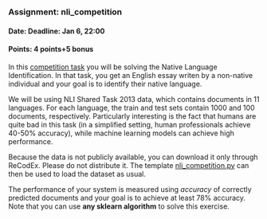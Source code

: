 ### Assignment: nli_competition
#### Date: Deadline: Jan 6, 22:00
#### Points: 4 points+5 bonus

In this [competition task](https://ufal.mff.cuni.cz/courses/npfl129/2425-winter#competitions) you will be solving the Native
Language Identification. In that task, you get an English essay writen by
a non-native individual and your goal is to identify their native language.

We will be using NLI Shared Task 2013 data, which contains documents in 11
languages. For each language, the train and test sets contain 1000 and 100
documents, respectively. Particularly interesting is the fact that humans are
quite bad in this task (in a simplified setting, human professionals achieve
40-50% accuracy), while machine learning models can achieve high performance.

Because the data is not publicly available, you can download it only through
ReCodEx. Please do not distribute it. The template
[nli_competition.py](https://github.com/ufal/npfl129/tree/past-2425/labs/11/nli_competition.py)
can then be used to load the dataset as usual.

The performance of your system is measured using _accuracy_ of correctly
predicted documents and your goal is to achieve at least 78% accuracy.
Note that you can use **any sklearn algorithm** to solve this exercise.
